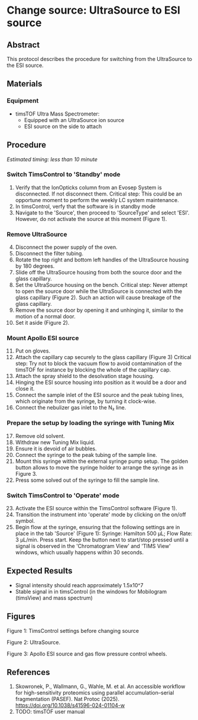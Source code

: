 # Change source: UltraSource to ESI source


## Abstract
This protocol describes the procedure for switching from the UltraSource to the ESI source.


## Materials

### Equipment
- timsTOF Ultra Mass Spectrometer:
  - Equipped with an UltraSource ion source
  - ESI source on the side to attach


## Procedure
*Estimated timing: less than 10 minute*

### Switch TimsControl to 'Standby' mode
1. Verify that the IonOpticks column from an Evosep System is disconnected. If not disconnect them.
   Critical step: This could be an opportune moment to perform the weekly LC system maintenance.
2. In timsControl, verfy that the software is in standby mode
3. Navigate to the 'Source', then proceed to 'SourceType' and select 'ESI'. However, do not activate the source at this moment (Figure 1).

### Remove UltraSource
4. Disconnect the power supply of the oven.
5. Disconnect the filter tubing.
6. Rotate the top right and bottom left handles of the UltraSource housing by 180 degrees.
7. Slide off the UltraSource housing from both the source door and the glass capillary.
8. Set the UltraSource housing on the bench.
   Critical step: Never attempt to open the source door while the UltraSource is connected with the glass capillary (Figure 2). Such an action will cause breakage of the glass capillary.
9. Remove the source door by opening it and unhinging it, similar to the motion of a normal door.
10. Set it aside (Figure 2).

### Mount Apollo ESI source
11. Put on gloves.
12. Attach the capillary cap securely to the glass capillary (Figure 3) 
   Critical step: Try not to block the vacuum flow to avoid contamination of the timsTOF for instance by blocking the whole of the capillary cap.
13. Attach the spray shield to the desolvation stage housing.
14. Hinging the ESI source housing into position as it would be a door and close it.
15. Connect the sample inlet of the ESI source and the peak tubing lines, which originate from the syringe, by turning it clock-wise.
16. Connect the nebulizer gas inlet to the N₂ line.

### Prepare the setup by loading the syringe with Tuning Mix
17. Remove old solvent.
18. Withdraw new Tuning Mix liquid.
19. Ensure it is devoid of air bubbles.
20. Connect the syringe to the peak tubing of the sample line.
21. Mount this syringe within the external syringe pump setup. The golden button allows to move the syringe holder to arrange the syringe as in Figure 3.
22. Press some solved out of the syringe to fill the sample line.

### Switch TimsControl to 'Operate' mode
23. Activate the ESI source within the TimsControl software (Figure 1).
24. Transition the instrument into 'operate' mode by clicking on the on/off symbol.
25. Begin flow at the syringe, ensuring that the following settings are in place in the tab 'Source' (Figure 1): Syringe: Hamilton 500 µL; Flow Rate: 3 µL/min. Press start. Keep the button next to start/stop pressed until a signal is observed in the 'Chromatogram View' and 'TIMS View' windows, which usually happens within 30 seconds.

## Expected Results
- Signal intensity should reach approximately 1.5x10^7
- Stable signal in in timsControl (in the windows for Mobilogram (timsView) and mass spectrum)

## Figures
Figure 1: TimsControl settings before changing source

Figure 2: UltraSource.

Figure 3: Apollo ESI source and gas flow pressure control wheels.

## References
1. Skowronek, P., Wallmann, G., Wahle, M. et al. An accessible workflow for high-sensitivity proteomics using parallel accumulation–serial fragmentation (PASEF). Nat Protoc (2025). https://doi.org/10.1038/s41596-024-01104-w
2. TODO: timsTOF user manual
